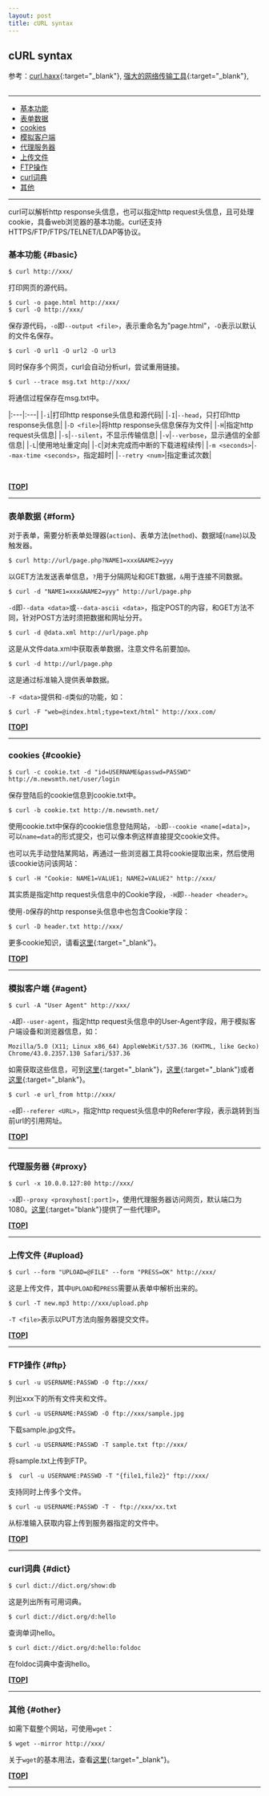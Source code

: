 ```yaml
---
layout: post
title: cURL syntax
---
```

## cURL syntax

参考：[curl.haxx][ref1]{:target="_blank"}, [强大的网络传输工具][ref2]{:target="_blank"}, 

[ref1]:http://curl.haxx.se/docs/manual.html
[ref2]:http://codingstandards.iteye.com/blog/807844

<h2 id="top"></h2>

***

*   [基本功能](#basic)
*   [表单数据](#form)
*   [cookies](#cookie)
*   [模拟客户端](#agent)
*   [代理服务器](#proxy)
*   [上传文件](#upload)
*   [FTP操作](#ftp)
*   [curl词典](#dict)
*   [其他](#other)

***

curl可以解析http response头信息，也可以指定http request头信息，且可处理cookie，具备web浏览器的基本功能。curl还支持HTTPS/FTP/FTPS/TELNET/LDAP等协议。

### 基本功能 {#basic}

    $ curl http://xxx/
    
打印网页的源代码。

    $ curl -o page.html http://xxx/
    $ curl -O http://xxx/
    
保存源代码，`-o`即`--output <file>`，表示重命名为"page.html"，`-O`表示以默认的文件名保存。

    $ curl -O url1 -O url2 -O url3
    
同时保存多个网页，curl会自动分析url，尝试重用链接。

    $ curl --trace msg.txt http://xxx/

将通信过程保存在msg.txt中。

|:---|:---|
|`-i`|打印http response头信息和源代码|
|`-I`|`--head`，只打印http response头信息|
|`-D <file>`|将http response头信息保存为文件|
|`-H`|指定http request头信息|
|`-s`|`--silent`，不显示传输信息|
|`-v`|`--verbose`，显示通信的全部信息|
|`-L`|使用地址重定向|
|`-C`|对未完成而中断的下载进程续传|
|`-m <seconds>`|`--max-time <seconds>`，指定超时|
|`--retry <num>`|指定重试次数|

<br>

**[[TOP](#top)]**

***

### 表单数据 {#form}

对于表单，需要分析表单处理器(`action`)、表单方法(`method`)、数据域(`name`)以及触发器。

    $ curl http://url/page.php?NAME1=xxx&NAME2=yyy
    
以GET方法发送表单信息，`?`用于分隔网址和GET数据，`&`用于连接不同数据。

    $ curl -d "NAME1=xxx&NAME2=yyy" http://url/page.php

`-d`即`--data <data>`或`--data-ascii <data>`，指定POST的内容，和GET方法不同，针对POST方法时须把数据和网址分开。

    $ curl -d @data.xml http://url/page.php

这是从文件data.xml中获取表单数据，注意文件名前要加`@`。

    $ curl -d http://url/page.php

这是通过标准输入提供表单数据。

`-F <data>`提供和`-d`类似的功能，如：

    $ curl -F "web=@index.html;type=text/html" http://xxx.com/

**[[TOP](#top)]**

***

### cookies {#cookie}

    $ curl -c cookie.txt -d "id=USERNAME&passwd=PASSWD" http://m.newsmth.net/user/login
    
保存登陆后的cookie信息到cookie.txt中。

    $ curl -b cookie.txt http://m.newsmth.net/
    
使用cookie.txt中保存的cookie信息登陆网站，`-b`即`--cookie <name[=data]>`，可以`name=data`的形式提交，也可以像本例这样直接提交cookie文件。

也可以先手动登陆某网站，再通过一些浏览器工具将cookie提取出来，然后使用该cookie访问该网站：

    $ curl -H "Cookie: NAME1=VALUE1; NAME2=VALUE2" http://xxx/

其实质是指定http request头信息中的Cookie字段，`-H`即`--header <header>`。

使用`-D`保存的http response头信息中也包含Cookie字段：

    $ curl -D header.txt http://xxx/

更多cookie知识，请看[这里](http://about.uuspider.com/2015/08/15/cookie.html){:target="_blank"}。

**[[TOP](#top)]**

***

### 模拟客户端 {#agent}

    $ curl -A "User Agent" http://xxx/

`-A`即`--user-agent`，指定http request头信息中的User-Agent字段，用于模拟客户端设备和浏览器信息，如：

    Mozilla/5.0 (X11; Linux x86_64) AppleWebKit/537.36 (KHTML, like Gecko) Chrome/43.0.2357.130 Safari/537.36

如需获取这些信息，可到[这里][useragent1]{:target="_blank"}，[这里][useragent2]{:target="_blank"}或者[这里][useragent3]{:target="_blank"}。

[useragent1]:http://www.useragentstring.com/
[useragent2]:http://www.whatsmyua.com/
[useragent3]:http://whatsmyuseragent.com/

    $ curl -e url_from http://xxx/

`-e`即`--referer <URL>`，指定http request头信息中的Referer字段，表示跳转到当前url的引用网址。

**[[TOP](#top)]**

***

### 代理服务器  {#proxy}

    $ curl -x 10.0.0.127:80 http://xxx/

`-x`即`--proxy <proxyhost[:port]>`，使用代理服务器访问网页，默认端口为1080。[这里](http://pachong.org/){:target="blank"}提供了一些代理IP。

**[[TOP](#top)]**

***

### 上传文件  {#upload}

    $ curl --form "UPLOAD=@FILE" --form "PRESS=OK" http://xxx/

这是上传文件，其中`UPLOAD`和`PRESS`需要从表单中解析出来的。

    $ curl -T new.mp3 http://xxx/upload.php

`-T <file>`表示以PUT方法向服务器提交文件。

**[[TOP](#top)]**

***

### FTP操作  {#ftp}

    $ curl -u USERNAME:PASSWD -O ftp://xxx/

列出xxx下的所有文件夹和文件。

    $ curl -u USERNAME:PASSWD -O ftp://xxx/sample.jpg
    
下载sample.jpg文件。

    $ curl -u USERNAME:PASSWD -T sample.txt ftp://xxx/

将sample.txt上传到FTP。

    $  curl -u USERNAME:PASSWD -T "{file1,file2}" ftp://xxx/
    
支持同时上传多个文件。

    $ curl -u USERNAME:PASSWD -T - ftp://xxx/xx.txt
    
从标准输入获取内容上传到服务器指定的文件中。

**[[TOP](#top)]**

***

### curl词典 {#dict}

    $ curl dict://dict.org/show:db
    
这是列出所有可用词典。

    $ curl dict://dict.org/d:hello
    
查询单词hello。

    $ curl dict://dict.org/d:hello:foldoc
    
在foldoc词典中查询hello。

**[[TOP](#top)]**

***

### 其他 {#other}

如需下载整个网站，可使用`wget`：

    $ wget --mirror http://xxx/

关于`wget`的基本用法，查看[这里](http://about.uuspider.com/2015/06/21/downloadtool.html){:target="_blank"}。

**[[TOP](#top)]**

***
